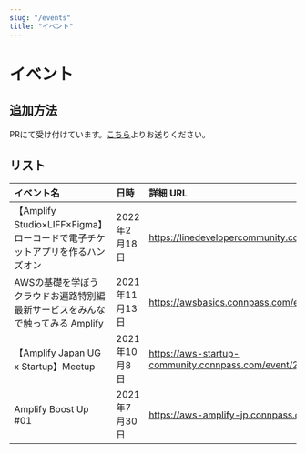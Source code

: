 ```yaml
---
slug: "/events"
title: "イベント"
---
```


# イベント

## 追加方法

PRにて受け付けています。[こちら](https://github.com/aws-amplify-jp/aws-amplify-jp.github.io)よりお送りください。

## リスト

| イベント名           | 日時               | 詳細 URL                                          |
| :------------------- | :----------------- | :------------------------------------------------ |
|【Amplify Studio×LIFF×Figma】ローコードで電子チケットアプリを作るハンズオン| 2022年2月18日 | https://linedevelopercommunity.connpass.com/event/237286/ |
|AWSの基礎を学ぼう クラウドお遍路特別編 最新サービスをみんなで触ってみる Amplify | 2021年11月13日 | https://awsbasics.connpass.com/event/227711/ |
|【Amplify Japan UG x Startup】Meetup | 2021年10月8日 | https://aws-startup-community.connpass.com/event/221176/ |
| Amplify Boost Up #01 | 2021年7月30日 | https://aws-amplify-jp.connpass.com/event/217715/ |
